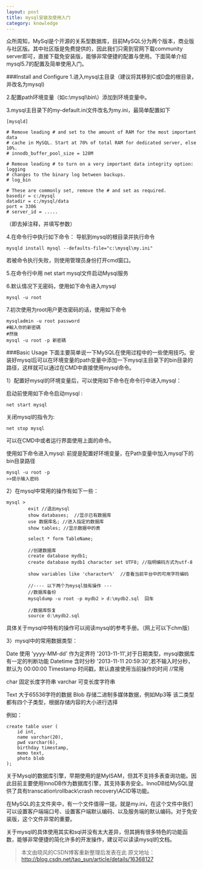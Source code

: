 ```yaml
---
layout: post
title: mysql安装及使用入门
category: knowledge
---
```


众所周知，MySql是个开源的关系型数据库，目前MySQL分为两个版本，商业版与社区版。其中社区版是免费提供的，因此我们只需到官网下载community server即可，直接下载免安装版，能够非常便捷的配置与使用。下面简单介绍mysql5.7的配置及简单使用入门。

###Install and Configure
1.进入mysql主目录（建议将其移到C或D盘的根目录，并改名为mysql)

2.配置path环境变量（如c:\mysql\bin\）添加到环境变量中。

3.mysql主目录下的my-default.ini文件改名为my.ini，最简单配置如下

	[mysqld]

	# Remove leading # and set to the amount of RAM for the most important data
	# cache in MySQL. Start at 70% of total RAM for dedicated server, else 10%.
	# innodb_buffer_pool_size = 128M
	
	# Remove leading # to turn on a very important data integrity option: logging
	# changes to the binary log between backups.
	# log_bin
	
	# These are commonly set, remove the # and set as required.
	basedir = c:/mysql
	datadir = c:/mysql/data
	port = 3306
	# server_id = .....

（即去掉注释，并填写参数）

4.在命令行中执行如下命令： 导航到mysql的根目录并执行命令

	mysqld install mysql --defaults-file="c:\mysql\my.ini"

若被命令执行失败，则使用管理员身份打开cmd窗口。

5.在命令行中用 net start mysql文件启动Mysql服务

6.默认情况下无密码，使用如下命令进入mysql

	mysql -u root


7.初次使用为root用户更改密码的话，使用如下命令

	mysqladmin -u root password
	#輸入你的新密碼
	#然後
	mysql -u root -p 新密碼

###Basic Usage
下面主要简单说一下MySQL在使用过程中的一些使用技巧。安装好mysql后可以在环境变量的path变量中添加一下mysql主目录下的bin目录的路径，这样就可以通过在CMD中直接使用mysql命令。

1）配置好mysql的环境变量后，可以使用如下命令在命令行中进入mysql：

启动前使用如下命令启动mysql : 
	
	net start mysql

关闭mysql的指令为: 
	
	net stop mysql

可以在CMD中或者运行界面使用上面的命令。

使用如下命令进入mysql:
前提是配置好环境变量，在Path变量中加入mysql下的bin目录路径

	mysql -u root -p
	>>提示输入密码

2）在mysql中常用的操作有如下一些：

	mysql >
			exit //退出mysql
			show databases;  //显示已有数据库
			use 数据库名; //进入指定的数据库
			show tables; //显示数据中的表
					
			select * form TableName;
					
			//创建数据库	
			create database mydb1;
			create database mydb1 character set UTF8; //指明编码方式为utf-8
							
			show variables like 'character%'  //查看当前平台中的可用字符编码
				
			//---- 以下两个为mysql独有操作 ---
			//数据库备份
			mysqldump -u root -p mydb2 > d:\mydb2.sql  回车
					
			//数据库恢复
			source d:\mydb2.sql

具体关于mysql中特有的操作可以阅读mysql的参考手册。（网上可以下chm版）

3）mysql中的常用数据类型：

Date  使用 'yyyy-MM-dd' 作为定界符  '2013-11-11',对于日期类型，mysql数据库有一定的判断功能
Datetime  含时分秒 '2013-11-11 20:59:30',若不输入时分秒，默认为 00:00:00
Timestamp 时间戳，默认直接使用当前操作的时间  //常用

char 固定长度字符串
varchar 可变长度字符串

Text  大于65536字符的数据
Blob  存储二进制多媒体数据，例如Mp3等
该二类型都有四个子类型，根据存储内容的大小进行选择

例如：
	
	create table user (
		id int,
		name varchar(20),
		pwd varchar(6),
		birthday timestamp,
		memo text,
		photo blob
	);

关于Mysql的数据库引擎，早期使用的是MyISAM，但其不支持多表查询功能。因此目前主要使用InnoDB作为数据库引擎，其支持事务安全。InnoDB给MySQL提供了具有transcation\rollback\crash recovery\ACID等功能。

在MySQL的主文件夹中，有一个文件值得一提。就是my.ini，在这个文件中我们可以设置客户端端口号、设置客户端默认编码、以及服务端的默认编码。对于免安装版，这个文件非常的重要。

关于mysql的具体使用其实和sql并没有太大差异，但其拥有很多特色的功能函数，能够非常便捷的简化许多的开发操作，建议可以读读mysql的文档。

> 本文由晓风的CSDN博客重新整理后发表在此
> 原文地址：http://blog.csdn.net/tao_sun/article/details/16368127
